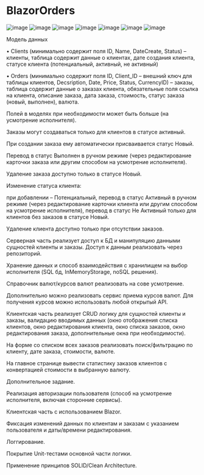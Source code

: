 # BlazorOrders

![image](https://user-images.githubusercontent.com/31707173/228570510-488d690c-05ed-407e-be30-d51d19ebd621.png)
![image](https://user-images.githubusercontent.com/31707173/228570674-f582b38d-be79-4563-9b08-98a927964da9.png)
![image](https://user-images.githubusercontent.com/31707173/228570712-f176ee30-d9f1-43f4-a0bb-1ee4694304d7.png)
![image](https://user-images.githubusercontent.com/31707173/228570789-b5228005-4d86-4834-9ffb-ba5bad314063.png)
![image](https://user-images.githubusercontent.com/31707173/228571652-d34e53b9-0920-47b4-b645-45c120b5f42f.png)
![image](https://user-images.githubusercontent.com/31707173/228571742-16c2b944-3142-4f0a-bc2e-e0db0f9c4aaf.png)
![image](https://user-images.githubusercontent.com/31707173/228571949-7fbcd16a-1196-4a6f-be75-0e079efa2bca.png)


Модель данных

•	Clients (минимально содержит поля ID, Name, DateCreate, Status) – клиенты, таблица содержит данные о клиентах, дате создания клиента, статусе клиента (потенциальный, активный, не активный)

•	Orders (минимально содержит поля ID, Client_ID – внешний ключ для таблицы клиентов, Decsription, Date, Price, Status, CurrencyID) – заказы, таблица содержит данные о заказах клиента, обязательные поля ссылка на клиента, описание заказа, дата заказа, стоимость, статус заказа (новый, выполнен), валюта.

Полей в моделях при необходимости может быть больше (на усмотрение исполнителя).

Заказы могут создаваться только для клиентов в статусе активный.

При создании заказа ему автоматически присваивается статус Новый.

Перевод в статус Выполнен в ручном режиме (через редактирование карточки заказа или другим способом на усмотрение исполнителя).

Удаление заказа доступно только в статусе Новый.

Изменение статуса клиента: 

при добавлении – Потенциальный, 
перевод в статус Активный в ручном режиме (через редактирование карточки клиента или другим способом на усмотрение исполнителя),
перевод в статус Не Активный только для клиентов без заказов в статусе Новый.

Удаление клиента доступно только при отсутствии заказов.

Серверная часть реализует доступ к БД и манипуляцию данными сущностей клиенты и заказы. Доступ к данным реализовать через репозиторий.

Хранение данных и способ взаимодействия с хранилищем на выбор исполнителя (SQL бд, InMemoryStorage, noSQL решения).

Справочник валют/курсов валют реализовать на сове усмотрение.

Дополнительно можно реализовать сервис приема курсов валют. Для получения курсов можно использовать любой открытый API.


Клиентская часть реализует CRUD логику для сущностей клиенты и заказы, валидацию вводимых данных (окно отображения списка клиентов, окно редактирования клиента, окно списка заказов, окно редактирования заказа, дополнительные окна при необходимости).

На форме со списком всех заказов реализовать поиск/фильтрацию по клиенту, дате заказа, стоимости, валюте.

На главное странице вывести статистику заказов клиентов с конвертацией стоимости в выбранную валюту.

Дополнительное задание.

Реализация авторизации пользователя (способ на усмотрение исполнителя, включая сторонние сервисы). 

Клиентская часть с использованием Blazor. 

Фиксация изменений данных по клиентам и заказам с указанием пользователя и даты/времени редактирования. 

Логгирование. 

Покрытие Unit-тестами основной части логики. 

Применение принципов SOLID/Clean Architecture. 
